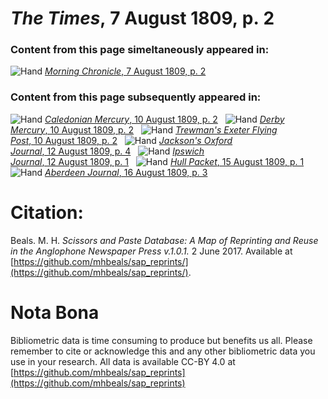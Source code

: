 # *The Times*, 7 August 1809, p. 2  
  
### Content from this page simeltaneously appeared in:  
![Hand](http://scissorsandpaste.net/wp-content/uploads/2017/06/smallhandpointer.png) [*Morning Chronicle*, 7 August 1809, p. 2](https://mhbeals.github.io/sap_html/Morning-Chronicle/Morning-Chronicle-7-August-1809-p-2)  
  
### Content from this page subsequently appeared in:  
![Hand](http://scissorsandpaste.net/wp-content/uploads/2017/06/smallhandpointer.png) [*Caledonian Mercury*, 10 August 1809, p. 2](https://mhbeals.github.io/sap_html/Caledonian-Mercury/Caledonian-Mercury-10-August-1809-p-2)  
![Hand](http://scissorsandpaste.net/wp-content/uploads/2017/06/smallhandpointer.png) [*Derby Mercury*, 10 August 1809, p. 2](https://mhbeals.github.io/sap_html/Derby-Mercury/Derby-Mercury-10-August-1809-p-2)  
![Hand](http://scissorsandpaste.net/wp-content/uploads/2017/06/smallhandpointer.png) [*Trewman's Exeter Flying Post*, 10 August 1809, p. 2](https://mhbeals.github.io/sap_html/Trewman's-Exeter-Flying-Post/Trewman's-Exeter-Flying-Post-10-August-1809-p-2)  
![Hand](http://scissorsandpaste.net/wp-content/uploads/2017/06/smallhandpointer.png) [*Jackson's Oxford Journal*, 12 August 1809, p. 4](https://mhbeals.github.io/sap_html/Jackson's-Oxford-Journal/Jackson's-Oxford-Journal-12-August-1809-p-4)  
![Hand](http://scissorsandpaste.net/wp-content/uploads/2017/06/smallhandpointer.png) [*Ipswich Journal*, 12 August 1809, p. 1](https://mhbeals.github.io/sap_html/Ipswich-Journal/Ipswich-Journal-12-August-1809-p-1)  
![Hand](http://scissorsandpaste.net/wp-content/uploads/2017/06/smallhandpointer.png) [*Hull Packet*, 15 August 1809, p. 1](https://mhbeals.github.io/sap_html/Hull-Packet/Hull-Packet-15-August-1809-p-1)  
![Hand](http://scissorsandpaste.net/wp-content/uploads/2017/06/smallhandpointer.png) [*Aberdeen Journal*, 16 August 1809, p. 3](https://mhbeals.github.io/sap_html/Aberdeen-Journal/Aberdeen-Journal-16-August-1809-p-3)  


# Citation: 

Beals. M. H. *Scissors and Paste Database: A Map of Reprinting and Reuse in the Anglophone Newspaper Press v.1.0.1.* 2 June 2017. Available at [https://github.com/mhbeals/sap_reprints/](https://github.com/mhbeals/sap_reprints/). 

# Nota Bona

Bibliometric data is time consuming to produce but benefits us all. Please remember to cite or acknowledge this and any other bibliometric data you use in your research. All data is available CC-BY 4.0 at [https://github.com/mhbeals/sap_reprints](https://github.com/mhbeals/sap_reprints)